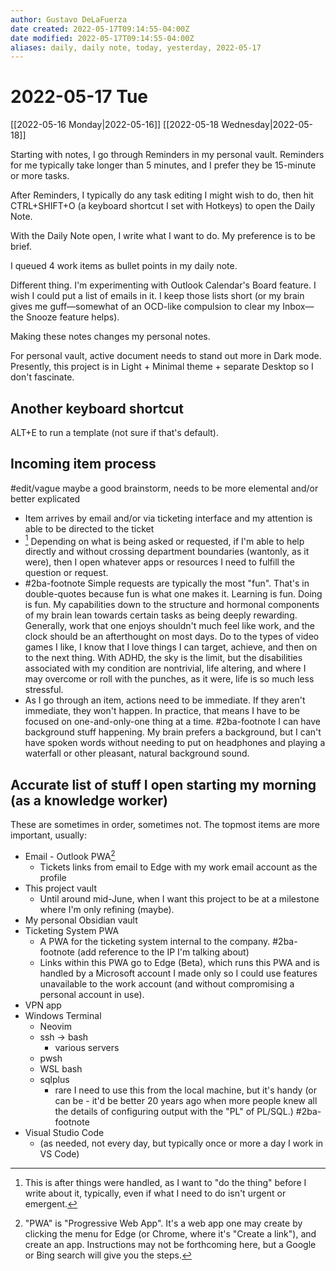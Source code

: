 ```yaml
---
author: Gustavo DeLaFuerza
date created: 2022-05-17T09:14:55-04:00Z
date modified: 2022-05-17T09:14:55-04:00Z
aliases: daily, daily note, today, yesterday, 2022-05-17
---
```


# 2022-05-17 Tue

[[2022-05-16 Monday|2022-05-16]]
[[2022-05-18 Wednesday|2022-05-18]]

Starting with notes, I go through Reminders in my personal vault. Reminders for me typically take longer than 5 minutes, and I prefer they be 15-minute or more tasks.

After Reminders, I typically do any task editing I might wish to do, then hit CTRL+SHIFT+O (a keyboard shortcut I set with Hotkeys) to open the Daily Note. 

With the Daily Note open, I write what I want to do. My preference is to be brief.

I queued 4 work items as bullet points in my daily note.

Different thing. I'm experimenting with Outlook Calendar's Board feature. I wish I could put a list of emails in it. I keep those lists short (or my brain gives me guff&mdash;somewhat of an OCD-like compulsion to clear my Inbox&mdash;the Snooze feature helps).

Making these notes changes my personal notes.

For personal vault, active document needs to stand out more in Dark mode. Presently, this project is in Light + Minimal theme + separate Desktop so I don't fascinate.

## Another keyboard shortcut

ALT+E to run a template (not sure if that's default).

## Incoming item process

#edit/vague maybe a good brainstorm, needs to be more elemental and/or better explicated

- Item arrives by email and/or via ticketing interface and my attention is able to be directed to the ticket
- [^2] Depending on what is being asked or requested, if I'm able to help directly and without crossing department boundaries (wantonly, as it were), then I open whatever apps or resources I need to fulfill the question or request.
- #2ba-footnote Simple requests are typically the most "fun". That's in double-quotes because fun is what one makes it. Learning is fun. Doing is fun. My capabilities down to the structure and hormonal components of my brain lean towards certain tasks as being deeply rewarding. Generally, work that one enjoys shouldn't much feel like work, and the clock should be an afterthought on most days. Do to the types of video games I like, I know that I love things I can target, achieve, and then on to the next thing. With ADHD, the sky is the limit, but the disabilities associated with my condition are nontrivial, life altering, and where I may overcome or roll with the punches, as it were, life is so much less stressful.
- As I go through an item, actions need to be immediate. If they aren't immediate, they won't happen. In practice, that means I have to be focused on one-and-only-one thing at a time. #2ba-footnote I can have background stuff happening. My brain prefers a background, but I can't have spoken words without needing to put on headphones and playing a waterfall or other pleasant, natural background sound.

## Accurate list of stuff I open starting my morning (as a knowledge worker)

These are sometimes in order, sometimes not. The topmost items are more important, usually:

- Email - Outlook PWA[^1]
	- Tickets links from email to Edge with my work email account as the profile
- This project vault
	- Until around mid-June, when I want this project to be at a milestone where I'm only refining (maybe).
- My personal Obsidian vault
- Ticketing System PWA 
	- A PWA for the ticketing system internal to the company. #2ba-footnote (add reference to the IP I'm talking about)
	- Links within this PWA go to Edge (Beta), which runs this PWA and is handled by a Microsoft account I made only so I could use features unavailable to the work account (and without compromising a personal account in use).
- VPN app
- Windows Terminal
	- Neovim
	- ssh -> bash
		- various servers
	- pwsh
	- WSL bash
	- sqlplus
		- rare I need to use this from the local machine, but it's handy (or can be - it'd be better 20 years ago when more people knew all the details of configuring output with the "PL" of PL/SQL.) #2ba-footnote 
- Visual Studio Code 
	- (as needed, not every day, but typically once or more a day I work in VS Code)
[^1]: "PWA" is "Progressive Web App". It's a web app one may create by clicking the menu for Edge (or Chrome, where it's "Create a link"), and create an app. Instructions may not be forthcoming here, but a Google or Bing search will give you the steps.

[^2]: This is after things were handled, as I want to "do the thing" before I write about it, typically, even if what I need to do isn't urgent or emergent.